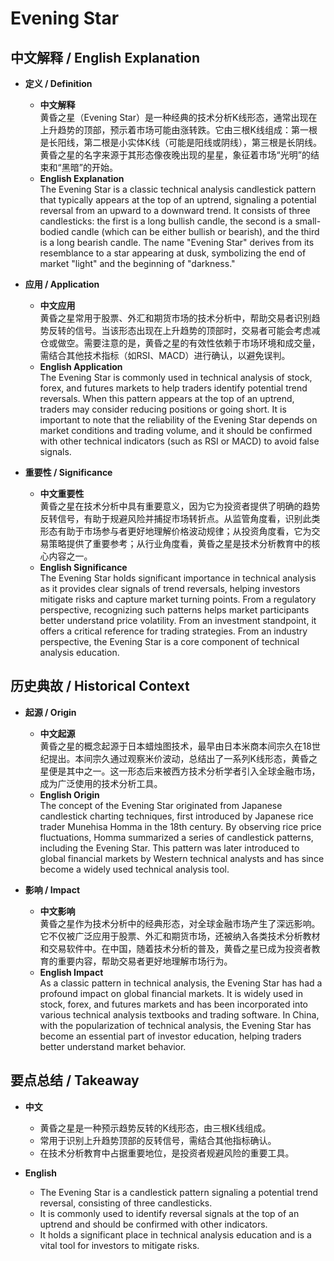 # Evening Star

## 中文解释 / English Explanation

* **定义 / Definition**  
  - **中文解释**  
    黄昏之星（Evening Star）是一种经典的技术分析K线形态，通常出现在上升趋势的顶部，预示着市场可能由涨转跌。它由三根K线组成：第一根是长阳线，第二根是小实体K线（可能是阳线或阴线），第三根是长阴线。黄昏之星的名字来源于其形态像夜晚出现的星星，象征着市场“光明”的结束和“黑暗”的开始。  
  - **English Explanation**  
    The Evening Star is a classic technical analysis candlestick pattern that typically appears at the top of an uptrend, signaling a potential reversal from an upward to a downward trend. It consists of three candlesticks: the first is a long bullish candle, the second is a small-bodied candle (which can be either bullish or bearish), and the third is a long bearish candle. The name "Evening Star" derives from its resemblance to a star appearing at dusk, symbolizing the end of market "light" and the beginning of "darkness."

* **应用 / Application**  
  - **中文应用**  
    黄昏之星常用于股票、外汇和期货市场的技术分析中，帮助交易者识别趋势反转的信号。当该形态出现在上升趋势的顶部时，交易者可能会考虑减仓或做空。需要注意的是，黄昏之星的有效性依赖于市场环境和成交量，需结合其他技术指标（如RSI、MACD）进行确认，以避免误判。  
  - **English Application**  
    The Evening Star is commonly used in technical analysis of stock, forex, and futures markets to help traders identify potential trend reversals. When this pattern appears at the top of an uptrend, traders may consider reducing positions or going short. It is important to note that the reliability of the Evening Star depends on market conditions and trading volume, and it should be confirmed with other technical indicators (such as RSI or MACD) to avoid false signals.

* **重要性 / Significance**  
  - **中文重要性**  
    黄昏之星在技术分析中具有重要意义，因为它为投资者提供了明确的趋势反转信号，有助于规避风险并捕捉市场转折点。从监管角度看，识别此类形态有助于市场参与者更好地理解价格波动规律；从投资角度看，它为交易策略提供了重要参考；从行业角度看，黄昏之星是技术分析教育中的核心内容之一。  
  - **English Significance**  
    The Evening Star holds significant importance in technical analysis as it provides clear signals of trend reversals, helping investors mitigate risks and capture market turning points. From a regulatory perspective, recognizing such patterns helps market participants better understand price volatility. From an investment standpoint, it offers a critical reference for trading strategies. From an industry perspective, the Evening Star is a core component of technical analysis education.

## 历史典故 / Historical Context

* **起源 / Origin**  
  - **中文起源**  
    黄昏之星的概念起源于日本蜡烛图技术，最早由日本米商本间宗久在18世纪提出。本间宗久通过观察米价波动，总结出了一系列K线形态，黄昏之星便是其中之一。这一形态后来被西方技术分析学者引入全球金融市场，成为广泛使用的技术分析工具。  
  - **English Origin**  
    The concept of the Evening Star originated from Japanese candlestick charting techniques, first introduced by Japanese rice trader Munehisa Homma in the 18th century. By observing rice price fluctuations, Homma summarized a series of candlestick patterns, including the Evening Star. This pattern was later introduced to global financial markets by Western technical analysts and has since become a widely used technical analysis tool.

* **影响 / Impact**  
  - **中文影响**  
    黄昏之星作为技术分析中的经典形态，对全球金融市场产生了深远影响。它不仅被广泛应用于股票、外汇和期货市场，还被纳入各类技术分析教材和交易软件中。在中国，随着技术分析的普及，黄昏之星已成为投资者教育的重要内容，帮助交易者更好地理解市场行为。  
  - **English Impact**  
    As a classic pattern in technical analysis, the Evening Star has had a profound impact on global financial markets. It is widely used in stock, forex, and futures markets and has been incorporated into various technical analysis textbooks and trading software. In China, with the popularization of technical analysis, the Evening Star has become an essential part of investor education, helping traders better understand market behavior.

## 要点总结 / Takeaway

* **中文**  
  - 黄昏之星是一种预示趋势反转的K线形态，由三根K线组成。  
  - 常用于识别上升趋势顶部的反转信号，需结合其他指标确认。  
  - 在技术分析教育中占据重要地位，是投资者规避风险的重要工具。  

* **English**  
  - The Evening Star is a candlestick pattern signaling a potential trend reversal, consisting of three candlesticks.  
  - It is commonly used to identify reversal signals at the top of an uptrend and should be confirmed with other indicators.  
  - It holds a significant place in technical analysis education and is a vital tool for investors to mitigate risks.
